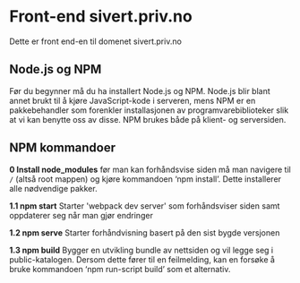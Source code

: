 # Front-end sivert.priv.no
Dette er front end-en til domenet sivert.priv.no

## Node.js og NPM 
Før du begynner må du ha installert Node.js og NPM. Node.js blir blant annet brukt til å kjøre JavaScript-kode i serveren, mens NPM er en pakkebehandler som forenkler installasjonen av programvarebiblioteker slik at vi kan benytte oss av disse. NPM brukes både på klient- og serversiden.  

## NPM kommandoer

**0 Install node_modules**
før man kan forhåndsvise siden må man navigere til `/` (altså root mappen) og kjøre kommandoen ‘npm install’. Dette installerer alle nødvendige pakker.

**1.1 npm start** Starter 'webpack dev server' som forhåndsviser siden samt oppdaterer seg når man gjør endringer

**1.2 npm serve** Starter forhåndvisning basert på den sist bygde versjonen

**1.3 npm build** Bygger en utvikling bundle av nettsiden og vil legge seg i public-katalogen. Dersom dette fører til en feilmelding, kan en forsøke å bruke kommandoen ‘npm run-script build’ som et alternativ.


